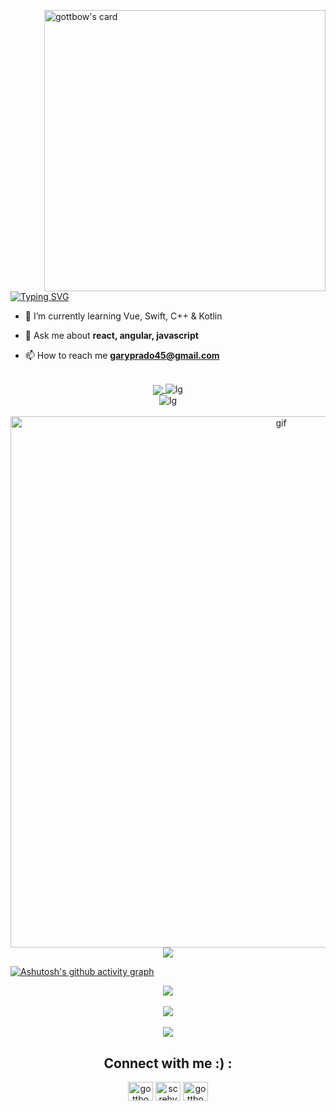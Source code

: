 <img align='right' src="https://image.myanimelist.net/ui/_3fYL8i6Q-n-155t3dn_4hksVs3MIJxHadG7A7FI_oTy9pL-UqrC-cycJtDkuZzC"
    alt="gottbow's card" width="450"/></a>

[![Typing
SVG](https://readme-typing-svg.demolab.com?font=Fira+Code&weight=600&size=40&pause=1000&color=7AA2F7FF&width=380&height=100&lines=HI%2C+I'm+GotTbOw)](https://git.io/typing-svg)

- 🌱 I’m currently learning Vue, Swift, C++ & Kotlin

- 💬 Ask me about **react, angular, javascript**

- 📫 How to reach me **garyprado45@gmail.com**

<br/>
<div align="center">
        <a href="https://github.com/anuraghazra/github-readme-stats">
        <img align="center"
            src="https://readme-typing-svg.demolab.com?font=Fira+Code&weight=900&size=32&pause=1000&color=7AA2F7FF&center=true&vCenter=true&width=435&&height=80&lines=LAnGuAGes+anD+ToOlS" />
    </a>
    <img src="https://skillicons.dev/icons?i=angular,arduino,github,cs,bash,swift,figma,bootstrap,html,java,css,php,firebase,java,aws"
        alt="lg"> <br>
    <img src="https://skillicons.dev/icons?i=js,react,postman,kotlin" alt="lg"> <br>
</div>
<br/>

<div align="center">
    <img align='right' src="https://i.pinimg.com/originals/5d/b7/bd/5db7bd2f3b0d538e085374d1e6b36188.gif"  width="850"
    alt="gif"/></a>
   </div> 
<br/>

<div align="center">
        <a href="https://github.com/anuraghazra/github-readme-stats">
        <img align="center"
            src="https://readme-typing-svg.demolab.com?font=Fira+Code&weight=900&size=29&pause=1000&color=7AA2F7FF&center=true&vCenter=true&width=435&&height=80&lines=My+StaTs" />
    </a>
</div>



[![Ashutosh's github activity
graph](https://github-readme-activity-graph.cyclic.app/graph?username=Gottbow&theme=tokyo-night&radius=16&height=350&hide_border=true&hide_title=true)](https://github.com/ashutosh00710/github-readme-activity-graph)

<div align="center">
    <a href="https://github.com/anuraghazra/github-readme-stats">
        <img align="center"
            src="https://github-readme-stats.vercel.app/api?username=gottbow&theme=tokyonight&hide_border=true&card_width=600&border_radius=8&include_all_commits=false&count_private=false" />
    </a>
</div>
<br/>
<div align="center">
    <a href="https://github.com/anuraghazra/github-readme-stats">
        <img align="center"
            src="https://github-readme-streak-stats.herokuapp.com/?user=gottbow&theme=tokyonight&&border_radius=8&hide_border=true" />
    </a>

</div>
<br/>
<div align="center">
    <a href="https://github.com/anuraghazra/convoychat">
        <img align="center"
            src="https://github-readme-stats.vercel.app/api/top-langs/?username=gottbow&theme=tokyonight&hide_border=true&border_radius=8&include_all_commits=false&count_private=false&layout=default" />
    </a>
</div>

<h2 align="center">Connect with me :) :</h2>
<p align="center">
    <a href="https://linkedin.com/in/gottbow" target="blank"><img align="center"
            src="https://raw.githubusercontent.com/rahuldkjain/github-profile-readme-generator/master/src/images/icons/Social/linked-in-alt.svg"
            alt="gottbow" height="30" width="40" /></a>
    <a href="https://instagram.com/screhy" target="blank"><img align="center"
            src="https://raw.githubusercontent.com/rahuldkjain/github-profile-readme-generator/master/src/images/icons/Social/instagram.svg"
            alt="screhy" height="30" width="40" /></a>
    <a href="https://www.behance.net/gottbow" target="blank"><img align="center"
            src="https://raw.githubusercontent.com/rahuldkjain/github-profile-readme-generator/master/src/images/icons/Social/behance.svg"
            alt="gottbow" height="30" width="40" /></a>
</p>
